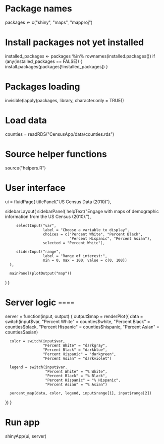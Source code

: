 # Package names
packages <- c("shiny", "maps", "mapproj")

# Install packages not yet installed
installed_packages <- packages %in% rownames(installed.packages())
if (any(installed_packages == FALSE)) {
   install.packages(packages[!installed_packages])
}

# Packages loading
invisible(lapply(packages, library, character.only = TRUE))

# Load data
counties = readRDS("CensusApp/data/counties.rds")

# Source helper functions
source("helpers.R")

# User interface
ui = fluidPage(
   titlePanel("US Census Data (2010)"),

   sidebarLayout(
      sidebarPanel(
         helpText("Engage with maps of demographic
        information from the US Census (2010)."),

         selectInput("var",
                     label = "Choose a variable to display",
                     choices = c("Percent White", "Percent Black",
                                 "Percent Hispanic", "Percent Asian"),
                     selected = "Percent White"),

         sliderInput("range",
                     label = "Range of interest:",
                     min = 0, max = 100, value = c(0, 100))
      ),

      mainPanel(plotOutput("map"))
   )
)

# Server logic ----
server = function(input, output) {
   output$map = renderPlot({
      data = switch(input$var,
                    "Percent White" = counties$white,
                    "Percent Black" = counties$black,
                    "Percent Hispanic" = counties$hispanic,
                    "Percent Asian" = counties$asian)

      color = switch(input$var,
                     "Percent White" = "darkgray",
                     "Percent Black" = "darkblue",
                     "Percent Hispanic" = "darkgreen",
                     "Percent Asian" = "darkviolet")

      legend = switch(input$var,
                      "Percent White" = "% White",
                      "Percent Black" = "% Black",
                      "Percent Hispanic" = "% Hispanic",
                      "Percent Asian" = "% Asian")

      percent_map(data, color, legend, input$range[1], input$range[2])
   })
}

# Run app
shinyApp(ui, server)

